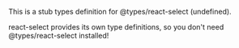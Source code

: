 This is a stub types definition for @types/react-select (undefined).

react-select provides its own type definitions, so you don't need @types/react-select installed!